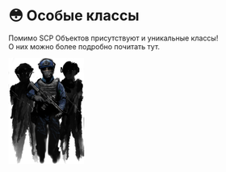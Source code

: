 # 😳 Особые классы

Помимо SCP Объектов присутствуют и уникальные классы!\
О них можно более подробно почитать тут.

![](../../.gitbook/assets/Humans.png)
